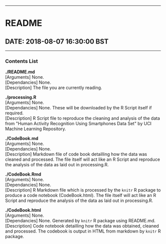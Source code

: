 *********************************
# README  
## DATE: 2018-08-07 16:30:00 BST  
*********************************

### Contents List
**./README.md**  
[Arguments] None.  
[Dependancies] None.  
[Description] The file you are currently reading.  
                 
**./processing.R**  
[Arguments] None.  
[Dependancies] None. These will be downloaded by the R Script itself if required.  
[Description] R Script file to reproduce the cleaning and analysis of the data from "Human Activity Recognition Using Smartphones Data Set" by UCI Machine Learning Repository.  

**./CodeBook.md**  
[Arguments] None.  
[Dependancies] None.   
[Description] Markdown file of code book detailling how the data was cleaned and processed. The file itself will act like an R Script and reproduce the analysis of the data as laid out in processing.R. 
                
**./CodeBook.Rmd**  
[Arguments] None.  
[Dependancies] None.   
[Description] R Markdown file which is processed by the `knitr` R package to produce a code notebook (CodeBook.html). The file itself will act like an R Script and reproduce the analysis of the data as laid out in processing.R.   

**./CodeBook.html**  
[Arguments] None.  
[Dependancies] None. Generated by `knitr` R package using README.md.  
[Description] Code notebook detailling how the data was obtained, cleaned and processed. The codebook is output in HTML from markdown by `knitr` R package.
                 